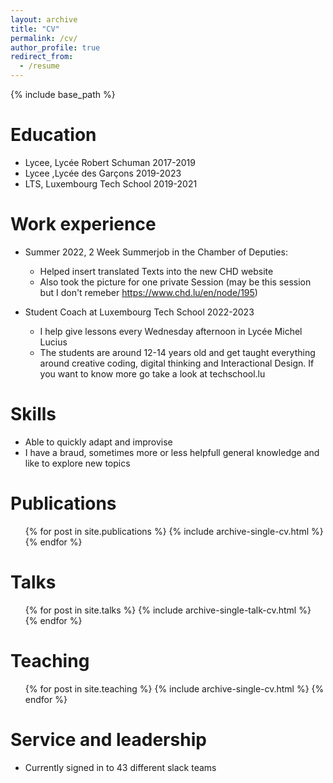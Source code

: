 ```yaml
---
layout: archive
title: "CV"
permalink: /cv/
author_profile: true
redirect_from:
  - /resume
---
```


{% include base_path %}

Education
======
* Lycee, Lycée Robert Schuman 2017-2019
* Lycee ,Lycée des Garçons 2019-2023
* LTS, Luxembourg Tech School 2019-2021

Work experience
======
* Summer 2022, 2 Week Summerjob in the Chamber of Deputies: 
  * Helped insert translated Texts into the new CHD website
  * Also took the picture for one private Session (may be this session but I don't remeber https://www.chd.lu/en/node/195)

* Student Coach at Luxembourg Tech School 2022-2023
  * I help give lessons every Wednesday afternoon in Lycée Michel Lucius
  * The students are around 12-14 years old and get taught everything around creative coding, digital thinking and Interactional Design. If you want to know more go take a look at techschool.lu
  
Skills
======
* Able to quickly adapt and improvise
* I have a braud, sometimes more or less helpfull general knowledge and like to explore new topics

Publications
======
  <ul>{% for post in site.publications %}
    {% include archive-single-cv.html %}
  {% endfor %}</ul>
  
Talks
======
  <ul>{% for post in site.talks %}
    {% include archive-single-talk-cv.html %}
  {% endfor %}</ul>
  
Teaching
======
  <ul>{% for post in site.teaching %}
    {% include archive-single-cv.html %}
  {% endfor %}</ul>
  
Service and leadership
======
* Currently signed in to 43 different slack teams
